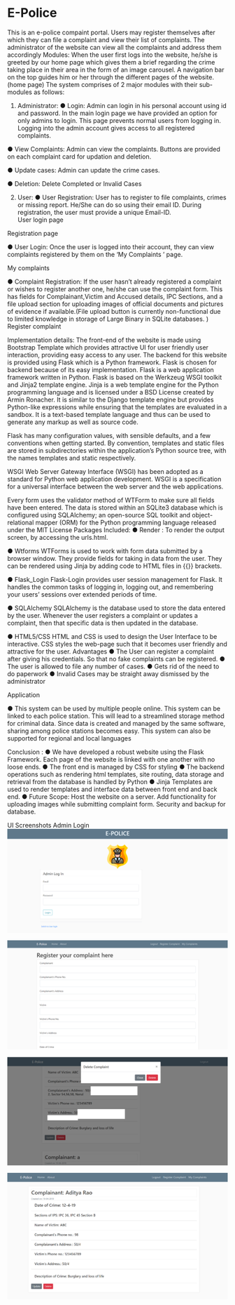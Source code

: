 # E-Police
This is an e-police compaint portal. Users may register themselves after which they can file a complaint and view their list of complaints. The administrator of the website can view all the complaints and address them accordingly
Modules:
When the user first logs into the website, he/she is greeted by our home page which gives them a brief regarding the crime taking place in their area in the form of an image carousel.
A navigation bar on the top guides him or her through the different pages of the website.
(home page)
The system comprises of 2 major modules with their sub-modules as follows:
1.	Administrator:
●	Login: Admin can login in his personal account using id and password. In the main login page we have provided an option for only admins to login. This page prevents normal users from logging in. Logging into the admin account gives access to  all registered complaints.

●	View Complaints: Admin can view the complaints. Buttons are provided on each complaint card for updation and deletion.

●	Update cases: Admin can update the crime cases.

●	Deletion: Delete Completed or Invalid Cases





2.	User:
●	User Registration: User has to register to file complaints, crimes or missing report. He/She can do so using their email ID. During registration, the user must provide a unique Email-ID.  
User login page
 
Registration page
 
●	User Login: Once the user is logged into their account, they can view complaints registered by them on the ‘My Complaints ’ page. 





My complaints
 
●	Complaint Registration: If the user hasn’t  already registered a complaint or wishes to register another one, he/she can use the complaint form. This has fields for Complainant,Victim and Accused details, IPC Sections, and a file upload section for uploading images of official documents and pictures of evidence if available.(File upload button is currently non-functional due to limited knowledge in storage of Large Binary in SQLite databases.  )
Register complaint 

Implementation details:
The front-end of the website is made using Bootstrap Template which provides attractive UI for user friendly user interaction, providing easy access to any user.
The backend for this website is provided using Flask which is a Python  framework. Flask is chosen for backend because of its easy implementation.
Flask is a web application framework written in Python. Flask is based on the Werkzeug WSGI toolkit and Jinja2 template engine. Jinja is a web template engine for the Python programming language and is licensed under a BSD License created by Armin Ronacher. It is similar to the Django template engine but provides Python-like expressions while ensuring that the templates are evaluated in a sandbox. It is a text-based template language and thus can be used to generate any markup as well as source code.

 Flask has many configuration values, with sensible defaults, and a few conventions when getting started. By convention, templates and static files are stored in subdirectories within the application’s Python source tree, with the names templates and static respectively.

WSGI Web Server Gateway Interface (WSGI) has been adopted as a standard for Python web application development. WSGI is a specification for a universal interface between the web server and the web applications.

Every form uses the validator method of WTForm to make sure all fields have been entered. The data is stored within an SQLite3 database which is configured using SQLAlchemy; an open-source SQL toolkit and object-relational mapper (ORM) for the Python programming language released under the MIT License
Packages Included:
●	Render  :
 	To render the output screen, by accessing the urls.html.

●	Wtforms
WTForms is used to work with form data submitted by a browser window. They provide fields for taking in data from the user. They can be rendered using Jinja by adding code to HTML files in {{}} brackets.

●	Flask_Login
Flask-Login provides user session management for Flask. It handles the common tasks of logging in, logging out, and remembering your users’ sessions over extended periods of time.

●	SQLAlchemy
SQLAlchemy is the database used to store the data entered by the user. Whenever the user registers a complaint or updates a complaint, then that specific data is then updated in the database. 

●	HTML5/CSS
HTML and CSS is used to design the User Interface to be interactive. CSS styles the web-page such that it becomes user friendly and attractive for the user.
Advantages
●	The User can register a complaint after giving his credentials. So that no fake complaints can be registered.
●	 The user is allowed to file any number of cases. 
●	Gets rid of the need to do paperwork
●	Invalid Cases may be straight away dismissed by the administrator

Application	

●	This system can be used by  multiple people online. This system can be linked to each police station. This will lead to a streamlined storage method for criminal data. Since data is created and managed by the same software,  sharing among police stations becomes easy. This system can also be supported for regional and local languages

Conclusion :
●	We have developed a robust website using the Flask Framework. Each page of the website is linked with one another with no loose ends.
●	The front end is managed by CSS for styling
●	The backend operations such as rendering html templates,  site routing, data storage and retrieval from the database is handled by Python
●	Jinja Templates are used to render templates and interface data between front end and back end.
●	Future Scope:
Host the website on a server.
Add functionality for uploading images while submitting complaint form.
Security and backup for database.

UI Screenshots
Admin Login
![Login](UI_Screenshots/3.png)
 

![Complaint page](UI_Screenshots/1.png)

![Deletion](UI_Screenshots/5.png)


![Updation](UI_Screenshots/2.png)
 

